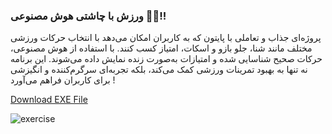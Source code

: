 
### ورزش با چاشتی هوش مصنوعی 💪😮!!

پروژه‌ای جذاب و تعاملی با پایتون که به کاربران امکان می‌دهد با انتخاب حرکات ورزشی مختلف مانند شنا، جلو بازو و اسکات، امتیاز کسب کنند. با استفاده از هوش مصنوعی، حرکات صحیح شناسایی شده و امتیازات به‌صورت زنده نمایش داده می‌شوند. این برنامه نه تنها به بهبود تمرینات ورزشی کمک می‌کند، بلکه تجربه‌ای سرگرم‌کننده و انگیزشی برای کاربران فراهم می‌آورد !

<a href="https://drive.google.com/file/d/1nd_LL-3s1UTWy6_7ESqrBNLvpETZe9ot/view?usp=drive_link">Download EXE File</a>

![exercise](https://github.com/EhsanNaderlou/profile_images/blob/master/exercise.gif) 
